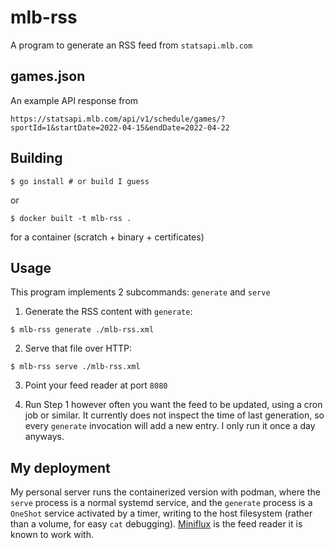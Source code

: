 # mlb-rss

A program to generate an RSS feed from `statsapi.mlb.com`

## games.json

An example API response from

`https://statsapi.mlb.com/api/v1/schedule/games/?sportId=1&startDate=2022-04-15&endDate=2022-04-22`

## Building

```
$ go install # or build I guess  
```

or

```
$ docker built -t mlb-rss .
```

for a container (scratch + binary + certificates)

## Usage

This program implements 2 subcommands: `generate` and `serve`

1. Generate the RSS content with `generate`:

  ```
  $ mlb-rss generate ./mlb-rss.xml
  ```

2. Serve that file over HTTP:

  ```
  $ mlb-rss serve ./mlb-rss.xml
  ```

3. Point your feed reader at port `8080`

4. Run Step 1 however often you want the feed to be updated,
   using a cron job or similar. It currently does not inspect
   the time of last generation, so every `generate` invocation
   will add a new entry. I only run it once a day anyways.
  
## My deployment

My personal server runs the containerized version with podman,
where the `serve` process is a normal systemd service, and the
`generate` process is a `OneShot` service activated by a timer,
writing to the host filesystem (rather than a volume, for easy
`cat` debugging). [Miniflux] is the feed reader it is known to
work with.

[Miniflux]: https://github.com/miniflux/miniflux
